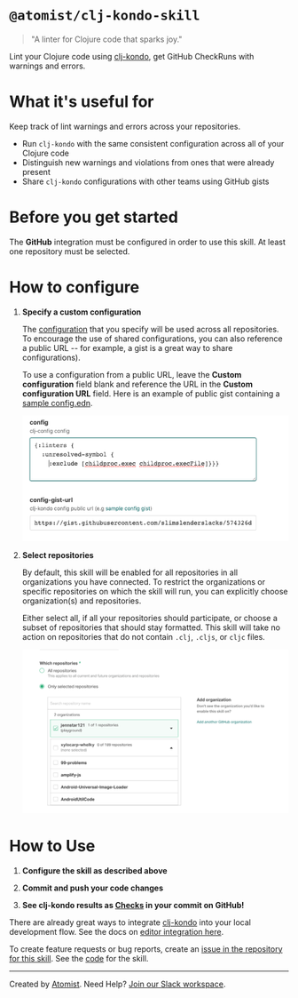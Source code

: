# `@atomist/clj-kondo-skill`

> "A linter for Clojure code that sparks joy."

Lint your Clojure code using [clj-kondo][clj-kondo], get GitHub CheckRuns with warnings and errors.

<!---atomist-skill-readme:start--->

# What it's useful for

Keep track of lint warnings and errors across your repositories.

-   Run `clj-kondo` with the same consistent configuration across all of your Clojure code
-   Distinguish new warnings and violations from ones that were already present
-   Share `clj-kondo` configurations with other teams using GitHub gists

# Before you get started

The **GitHub** integration must be configured in order to use this skill.
At least one repository must be selected.

# How to configure

1.  **Specify a custom configuration**

    The [configuration][configuration] that you specify will be used across all repositories.  
    To encourage the use of shared configurations, you can also reference a public URL --
    for example, a gist is a great way to share configurations).

    To use a configuration from a public URL, leave the **Custom configuration** field blank
    and reference the URL in the **Custom configuration URL** field. Here is an example of public gist containing a
    [sample config.edn](https://gist.githubusercontent.com/slimslenderslacks/574326df04e63527f54b4d0bb9b962d9/raw/8e0e3e6a691c434a63b661ae3869dd181c4fbb89/config.edn).

    ![config](docs/images/config.png)

1.  **Select repositories**

    By default, this skill will be enabled for all repositories in all organizations you have connected. To restrict
    the organizations or specific repositories on which the skill will run, you can explicitly
    choose organization(s) and repositories.

    Either select all, if all your repositories should participate, or choose a subset of repositories that should
    stay formatted. This skill will take no action on repositories that do not contain `.clj`, `.cljs`, or `cljc` files.

    ![repo-filter](docs/images/repo-filter.png)

# How to Use

1. **Configure the skill as described above**

1. **Commit and push your code changes**

1. **See clj-kondo results as [Checks][checks] in your commit on GitHub!**

There are already great ways to integrate [clj-kondo][clj-kondo] into your local development flow. See the docs on
[editor integration here][editor-integration].

To create feature requests or bug reports, create an [issue in the repository for this skill](https://github.com/atomist-skills/clj-kondo-skill/issues).
See the [code](https://github.com/atomist-skills/clj-kondo-skill) for the skill.

[clj-kondo]: https://github.com/borkdude/clj-kondo
[configuration]: https://github.com/borkdude/clj-kondo/blob/master/doc/config.md
[editor-integration]: https://github.com/borkdude/clj-kondo/blob/master/doc/editor-integration.md
[gist-url]: https://gist.githubusercontent.com/slimslenderslacks/574326df04e63527f54b4d0bb9b962d9/raw/8e0e3e6a691c434a63b661ae3869dd181c4fbb89/config.edn

<!---atomist-skill-readme:end--->

---

Created by [Atomist][atomist].
Need Help? [Join our Slack workspace][slack].

[atomist]: https://atomist.com/ "Atomist - How Teams Deliver Software"
[slack]: https://join.atomist.com/ "Atomist Community Slack"
[checks]: https://help.github.com/en/enterprise/2.15/user/articles/about-status-checks#checks "GitHub Checks"
